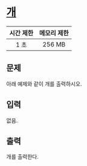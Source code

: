 # [개](https://www.acmicpc.net/problem/10172)

| 시간 제한 | 메모리 제한 |
| :-------: | :---------: |
| 1 초      | 256 MB      |

## 문제

아래 예제와 같이 개를 출력하시오.


## 입력

없음.


## 출력

개를 출력한다.

